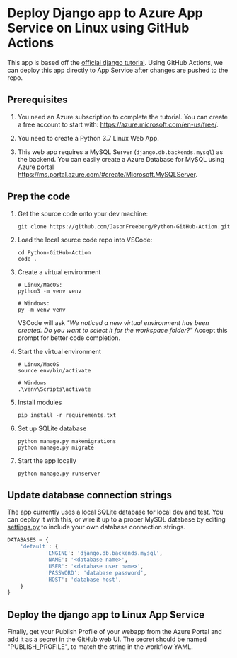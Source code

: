 # Deploy Django app to Azure App Service on Linux using GitHub Actions

This app is based off the [official django tutorial](https://docs.djangoproject.com/en/2.2/intro/tutorial01/). Using GitHub Actions, we can deploy this app directly to App Service after changes are pushed to the repo.

## Prerequisites

1. You need an Azure subscription to complete the tutorial. You can create a free account to start with: https://azure.microsoft.com/en-us/free/.  

1. You need to create a Python 3.7 Linux Web App.

1. This web app requires a MySQL Server (`django.db.backends.mysql`) as the backend. You can easily create a Azure Database for MySQL using Azure portal https://ms.portal.azure.com/#create/Microsoft.MySQLServer.

## Prep the code

1. Get the source code onto your dev machine:

    ```shell
    git clone https://github.com/JasonFreeberg/Python-GitHub-Action.git
    ```

2. Load the local source code repo into VSCode:

    ```shell
    cd Python-GitHub-Action
    code .
    ```

3. Create a virtual environment

    ```shell
    # Linux/MacOS:
    python3 -m venv venv

    # Windows:
    py -m venv venv
    ```

    VSCode will ask *"We noticed a new virtual environment has been created. Do you want to select it for the workspace folder?"* Accept this prompt for better code completion.

4. Start the virtual environment

    ```shell
    # Linux/MacOS
    source env/bin/activate

    # Windows
    .\venv\Scripts\activate
    ```

5. Install modules

    ```shell
    pip install -r requirements.txt
    ```

6. Set up SQLite database

    ```shell
    python manage.py makemigrations
    python manage.py migrate
    ```

7. Start the app locally

    ```shell
    python manage.py runserver
    ```

## Update database connection strings

The app currently uses a local SQLite database for local dev and test. You can deploy it with this, or wire it up to a proper MySQL database by editing [settings.py](/mydjangoproject/settings.py) to include your own database connection strings.

```python
DATABASES = {
    'default': {
            'ENGINE': 'django.db.backends.mysql',
            'NAME': '<database name>',
            'USER': '<database user name>',
            'PASSWORD': 'database password',
            'HOST': 'database host',
    }
}
```

## Deploy the django app to Linux App Service

Finally, get your Publish Profile of your webapp from the Azure Portal and add it as a secret in the GitHub web UI. The secret should be named "PUBLISH_PROFILE", to match the string in the workflow YAML.
